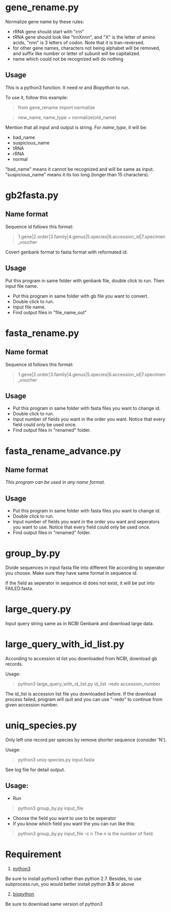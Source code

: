 # gene_rename.py

Normalize gene name by these rules:

- rRNA gene should start with "rrn"
- tRNA gene should look like "trnXnnn", and "X" is the letter of amino acids,
  "nnn" is 3 letters of codon. Note that it is tran-reversed.
-  for other gene names, characters not being alphabet will be removed, and
   suffix like number or letter of subunit will be capitalized.
- name which could not be recognized will do nothing

## Usage

This is a python3 function. It need *re* and *Biopython* to run.

To use it, follow this example:

> from gene_rename import normalize

> new_name, name_type = normalize(old_name)

Mention that all input and output is string. For *name_type*, it will be:

* bad_name
* suspicious_name
* tRNA
* rRNA
* normal

"bad_name" means it cannot be recognized and will be same as input.
"suspicious_name" means it its too long (longer than 15 characters).

# gb2fasta.py

## Name format

Sequence id follows this format:

>  1.gene|2.order|3.family|4.genus|5.species|6.accession_id|7.specimen_voucher

Covert genbank format to fasta format with reformated id.

## Usage

Put this program in same folder with genbank file, double click to run. Then input file name.
- Put this program in same folder with gb file you want to convert.
- Double click to run. 
-  Input file name.
-  Find output files in "file_name_out"

# fasta_rename.py

## Name format

Sequence id follows this format:

>  1.gene|2.order|3.family|4.genus|5.species|6.accession_id|7.specimen_voucher

## Usage

- Put this program in same folder with fasta files you want to change id. 
- Double click to run. 
-  Input number of fields you want in the order you want. Notice that every field could only be used once.
-  Find output files in "renamed" folder.

# fasta_rename_advance.py

## Name format

*This program can be used in any name format.*

## Usage

- Put this program in same folder with fasta files you want to change id. 
- Double click to run. 
-  Input number of fields you want in the order you want and seperators you want to use. Notice that every
field could only be used once.
-  Find output files in "renamed" folder.

# group_by.py

Divide sequences in input fasta file into different file according to
seperator you choose. Make sure they have same format in sequence id.

If the field as seperator in sequence id does not exist, it will be put into
FAILED.fasta.

# large_query.py

Input query string same as in NCBI Genbank and download large data.

# large_query_with_id_list.py

According to accession id list you downloaded from NCBI, download gb records.

Usage:

> python3 large_query_with_id_list.py id_list -redo accession_number

The id_list is accession list file you downloaded before. If the download
process failed, program will quit and you can use "-redo" to continue from
given accession number.

# uniq_species.py

Only left one record per species by remove shorter sequence (consider 'N').

Usage:

> python3 uniq-species.py input.fasta

See log file for detail output.


## Usage:

- Run
> python3 group_by.py input_file
- Choose the field you want to use to be seperator
- If you know which field you want the you can run like this:
> python3 group_by.py input_file -c n
The n is the number of field.

# Requirement

1. [python3](https://www.python.org/downloads/)

Be sure to install python3 rather than python 2.7. Besides, to use subprocess.run, you would better install python **3.5** or above

2. [biopython](http://biopython.org/wiki/Download)
 
Be sure to download same version of python3
